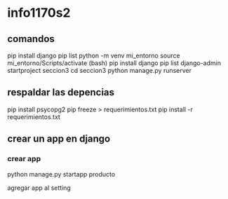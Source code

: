 # info1170s2 

## comandos
pip install django
pip list
python -m venv mi_entorno
source mi_entorno/Scripts/activate (bash)
pip install django
pip list
django-admin startproject seccion3
cd seccion3
python manage.py runserver


## respaldar las depencias
pip install psycopg2
pip freeze > requerimientos.txt
pip install -r requerimientos.txt

## crear un app en django
### crear app
python manage.py startapp producto

agregar app al setting


